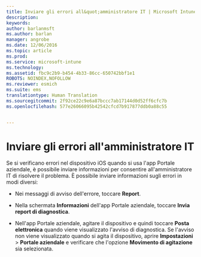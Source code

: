 ```yaml
---
title: Inviare gli errori all&quot;amministratore IT | Microsoft Intune
description: 
keywords: 
author: barlanmsft
ms.author: barlan
manager: angrobe
ms.date: 12/06/2016
ms.topic: article
ms.prod: 
ms.service: microsoft-intune
ms.technology: 
ms.assetid: fbc9c2b9-b454-4b33-86cc-650742bbf1e1
ROBOTS: NOINDEX,NOFOLLOW
ms.reviewer: esmich
ms.suite: ems
translationtype: Human Translation
ms.sourcegitcommit: 2f92ce22c9e6a87bccc7ab17144d0d52ff6cfc7b
ms.openlocfilehash: 577e26066095b42542cfcd7b917877ddb0a88c55


---
```



# <a name="send-errors-to-your-it-admin"></a>Inviare gli errori all'amministratore IT

Se si verificano errori nel dispositivo iOS quando si usa l'app Portale aziendale, è possibile inviare informazioni per consentire all'amministratore IT di risolvere il problema. È possibile inviare informazioni sugli errori in modi diversi:

-   Nei messaggi di avviso dell'errore, toccare **Report**.

-   Nella schermata **Informazioni** dell'app Portale aziendale, toccare **Invia report di diagnostica**.

-   Nell'app Portale aziendale, agitare il dispositivo e quindi toccare **Posta elettronica** quando viene visualizzato l'avviso di diagnostica. Se l'avviso non viene visualizzato quando si agita il dispositivo, aprire **Impostazioni** &gt; **Portale aziendale** e verificare che l'opzione **Movimento di agitazione** sia selezionata.



<!--HONumber=Dec16_HO2-->


